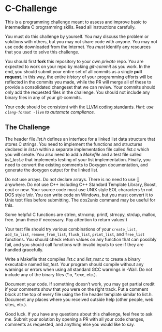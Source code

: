 # C-Challenge

This is a programming challenge meant to assess and improve basic to intermediate C programming skills. Read all instructions carefully.

You must do this challenge by yourself. You may discuss the problem or solutions with others, but you may not share code with anyone. You may not use code downloaded from the Internet. You *must* identify any resources that you used to solve this challenge.

You should first **fork** this repository to your own *private* repo. You are expected to work on your repo by making *git-commit* as you work. In the end, you should submit your entire set of all commits as a single **pull request**. In this way, the entire *history* of your programming efforts will be reflected in the commits you made, while the PR will merge all of these to provide a consolidated changeset that we can review. Your commits should only add the requested files in the challenge. You should not include any binary files in any of your git-commits.

Your code should be consistent with the [LLVM coding standards](https://llvm.org/docs/CodingStandards.html). *Hint: use `clang-format -llvm` to automate compliance.*

The Challenge
-------------

The header file *list.h* defines an interface for a linked list data structure that stores C strings. You need to implement the functions and structures declared in *list.h* within a separate implementation file called *list.c* which you will create. You also need to add a *Makefile* and a test file called *list_test.c* that implements testing of your list implementation. Finally, you need to convert the existing comments to Doxygen documentation, and generate the doxygen output for the linked list.

Do not use arrays. Do not declare arrays. There is no need to use [] anywhere. Do not use C++ including C++ Standard Template Library, Boost, cout or new. Your source code must use UNIX style EOL characters \n not DOS style \n\r. You can write code on Windows, but you must convert it to Unix text files before submitting. The dos2unix command may be useful for this.

Some helpful C functions are strlen, strncmp, printf, strncpy, strdup, malloc, free.  (man these if necessary. Pay attention to return values!)

Your test file should try various combinations of your `create_list`, `add_to_list`, `remove_from_list`, `flush_list`, `print_list`, and `free_list` functions. You should check return values on any function that can possibly fail, and you should call functions with invalid inputs to see if they are handled gracefully.

Write a Makefile that compiles *list.c* and *list_test.c* to create a binary executable named *list_test*.  Your program should compile without any warnings or errors when using all standard GCC warnings in -Wall. Do not include any of the binary files (\*.o, \*.exe, etc.).

Document your code. If something doesn’t work, you may get partial credit if your comments show that you were on the right track. Put a comment block at the top of every file using the file header template similar to list.h. Document any places where you received outside help (other people, web sites, etc.).

Good luck. If you have any questions about this challenge, feel free to ask me. Submit your solution by opening a PR with all your code changes, comments as requested, and anything else you would like to say.


